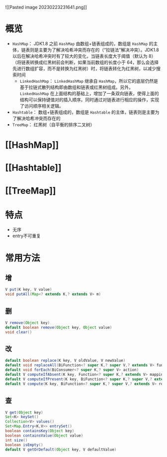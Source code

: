 
![[Pasted image 20230223231641.png]]



# 概览

-   `HashMap`： JDK1.8 之前 `HashMap` 由数组+链表组成的，数组是 `HashMap` 的主体，链表则是主要为了解决哈希冲突而存在的（“拉链法”解决冲突）。JDK1.8 以后在解决哈希冲突时有了较大的变化，当链表长度大于阈值（默认为 8）（将链表转换成红黑树前会判断，如果当前数组的长度小于 64，那么会选择先进行数组扩容，而不是转换为红黑树）时，将链表转化为红黑树，以减少搜索时间
	-   `LinkedHashMap`： `LinkedHashMap` 继承自 `HashMap`，所以它的底层仍然是基于拉链式散列结构即由数组和链表或红黑树组成。另外，`LinkedHashMap` 在上面结构的基础上，增加了一条双向链表，使得上面的结构可以保持键值对的插入顺序。同时通过对链表进行相应的操作，实现了访问顺序相关逻辑。
-   `Hashtable`： 数组+链表组成的，数组是 `Hashtable` 的主体，链表则是主要为了解决哈希冲突而存在的
-   `TreeMap`： 红黑树（自平衡的排序二叉树）

# [[HashMap]]

# [[Hashtable]]

# [[TreeMap]]

# 特点

- 无序
- entry不可重复

# 常用方法

## 增

```Java
V put(K key, V value)
void putAll(Map<? extends K,? extends V> m)
```

## 删

```Java
V remove(Object key)
default boolean remove(Object key, Object value)
void clear()
```

## 改

```Java
default boolean replace(K key, V oldValue, V newValue)
default void replaceAll(BiFunction<? super K,? super V,? extends V> function)
default void forEach(BiConsumer<? super K,? super V> action)
default V computeIfAbsent(K key, Function<? super K,? extends V> mappingFunction)
default V computeIfPresent(K key, BiFunction<? super K,? super V,? extends V> remappingFunction)
default V compute(K key, BiFunction<? super K,? super V,? extends V> remappingFunction)
```

## 查

```Java
V get(Object key)
Set<K> keySet()
Collection<V> values()
Set<Map.Entry<K,V>> entrySet()
boolean containsKey(Object key)
boolean containsValue(Object value)
int size()
boolean isEmpty()
default V getOrDefault(Object key, V defaultValue)
```